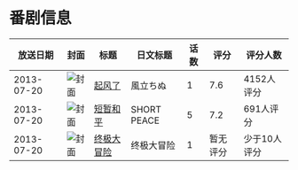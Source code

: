 # 番剧信息

|放送日期|封面|标题|日文标题|话数|评分|评分人数|
|---|---|---|---|---|---|---|
|2013-07-20|![封面](https://lain.bgm.tv/pic/cover/c/a0/2a/56846_9P9zW.jpg)|[起风了](https://bangumi.tv/subject/56846)|風立ちぬ|1|7.6|4152人评分|
|2013-07-20|![封面](https://lain.bgm.tv/pic/cover/c/23/96/66449_q3mmX.jpg)|[短暂和平](https://bangumi.tv/subject/66449)|SHORT PEACE|5|7.2|691人评分|
|2013-07-20|![封面](https://lain.bgm.tv/pic/cover/c/51/6f/194701_DuZQK.jpg)|[终极大冒险](https://bangumi.tv/subject/194701)|终极大冒险|1|暂无评分|少于10人评分|
